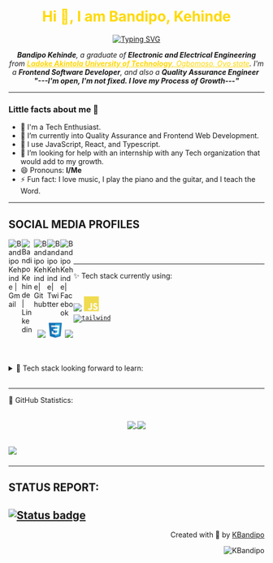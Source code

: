 <h1 align="center" style="color:#ffd900">Hi 👋, I am Bandipo, Kehinde</h1>

<p align="center">
  <a href="https://git.io/typing-svg">
    <img src="https://readme-typing-svg.herokuapp.com?font=Fira+Code&pause=1000&color=FFD900&random=false&width=435&lines=Hey!+Welcome+to+my+Profile;+I'm+a+Quality+Assurance+Analyst;+And+I+am+a+Frontend+Software+Developer" alt="Typing SVG" />
  </a>
</p>

<p align="center">
  <em>
    <b>Bandipo Kehinde</b>, a graduate of <b>Electronic and Electrical Engineering</b> from <a style="color:gold" href="https://www.lautech.edu.ng/"> <b>Ladoke Akintola University of Technology</b>, Ogbomoso, Oyo state</a>.
    I'm a <b>Frontend Software Developer</b>, and also a <b>Quality Assurance Engineer</b>&nbsp; <br>
    <b><i>"---I'm open, I'm not fixed. I love my Process of Growth---"</i></b>
  </em>
</p>

---

### Little facts about me 🧑

- 🧞 I'm a Tech Enthusiast.
- 🔭 I’m currently into Quality Assurance and Frontend Web Development.
- 🌱 I use JavaScript, React, and Typescript.
- 🤔 I’m looking for help with an internship with any Tech organization that would add to my growth.
- 😄 Pronouns: <b>I/Me</b>
- ⚡ Fun fact: I love music, I play the piano and the guitar, and I teach the Word.

---

## SOCIAL MEDIA PROFILES

<a href="keneebandipo@gmail.com">
  <img align="left" alt="Bandipo Kehinde | Gmail" width="26px" src="https://www.vectorlogo.zone/logos/gmail/gmail-icon.svg" />
</a>
<a href="https://www.linkedin.com/in/bandipo-kehinde-3b0434270/">
  <img align="left" alt=" Bandipo Kehinde | Linkedin" width="24px" src="https://www.vectorlogo.zone/logos/linkedin/linkedin-icon.svg" />
</a>
<a href="https://github.com/KBandipo">
  <img align="left" alt="Bandipo Kehinde| Github" width="26px" src="https://www.vectorlogo.zone/logos/github/github-tile.svg" />
</a>
<a href="https://twitter.com/Bandipokenny">
  <img align="left" alt="Bandipo Kehinde| Twitter" width="26px" src="https://www.vectorlogo.zone/logos/twitter/twitter-official.svg" />
</a>
<a href="https://web.facebook.com/bandipo.kehinde">
  <img align="left" alt="Bandipo Kehinde| Facebook" width="26px" src="https://www.vectorlogo.zone/logos/facebook/facebook-tile.svg" />
</a>

<br>
<br>

---

<summary>
  ✨ Tech stack currently using:
</summary>
<br>

<code><a href="https://reactjs.org/" target="_blank"><img height="30" src="https://www.vectorlogo.zone/logos/reactjs/reactjs-icon.svg"></a></code>
<code><a href="https://www.javascript.com/" target="_blank"><img height="30" src="https://raw.githubusercontent.com/devicons/devicon/master/icons/javascript/javascript-plain.svg"></a></code>
<code> <a href="https://tailwindcss.com/" target="_blank"> <img src="https://www.vectorlogo.zone/logos/tailwindcss/tailwindcss-icon.svg" alt="tailwind" height="30"/> </a> </code>
<code><a href="https://www.w3schools.com/html/" target="_blank"><img height="30" src="https://www.vectorlogo.zone/logos/w3_html5/w3_html5-icon.svg"></a></code>
<code><a href="https://www.w3schools.com/css/" target="_blank"><img height="30" src="https://raw.githubusercontent.com/devicons/devicon/master/icons/css3/css3-original.svg"></a></code>
<code><a href="https://git-scm.com/" target="_blank"><img height="30" src="https://www.vectorlogo.zone/logos/git-scm/git-scm-icon.svg"></a></code>

<br>
<br>

<details>
<summary>
🌱 Tech stack looking forward to learn:
</summary>
<br>

<code><a href="https://www.python.org/" target="_blank"><img height="30" src="https://www.vectorlogo.zone/logos/python/python-icon.svg"></a></code>

<code><a href="https://nodejs.org/en/" target="_blank"><img height="30" src="https://www.vectorlogo.zone/logos/nodejs/nodejs-icon.svg"></a></code>
<code><a href="https://nextjs.org/" target="_blank"><img height="30" src="https://upload.wikimedia.org/wikipedia/commons/thumb/1/10/Cib-next-js_%28CoreUI_Icons_v1.0.0%29.svg/120px-Cib-next-js_%28CoreUI_Icons_v1.0.0%29.svg.png"></a></code>
<code><a href="https://sass-lang.com" target="_blank"> <img src="https://raw.githubusercontent.com/devicons/devicon/master/icons/sass/sass-original.svg" alt="sass"  height="30"></a></code>
<code><a href="https://www.json.org/" target="_blank"><img height="30" src="https://www.vectorlogo.zone/logos/json/json-icon.svg"></a></code>
<code><a href="https://redux.js.org" target="_blank"> <img src="https://raw.githubusercontent.com/devicons/devicon/master/icons/redux/redux-original.svg" alt="redux" height="30"></a></code>
<code><a href="https://colab.research.google.com/" target="_blank"><img height="30" src="https://colab.research.google.com/img/colab_favicon_256px.png"></a></code>
<code><a href="https://cloud.google.com/" target="_blank"><img height="30" src="https://www.vectorlogo.zone/logos/google_cloud/google_cloud-icon.svg"></a></code>
<code><a href="https://analytics.google.com/" target="_blank"><img height="30" src="https://www.vectorlogo.zone/logos/google_analytics/google_analytics-icon.svg"></a></code>
<code><a href="https://azure.microsoft.com/en-us/" target="_blank"><img height="30" src="https://www.vectorlogo.zone/logos/microsoft_azure/microsoft_azure-icon.svg"></a></code>
<code><a href="https://opencv.org/" target="_blank"><img height="30" src="https://www.vectorlogo.zone/logos/opencv/opencv-icon.svg"></a></code>
<code><a href="https://aws.amazon.com/" target="_blank"><img height="30" src="https://www.vectorlogo.zone/logos/amazon_aws/amazon_aws-icon.svg"></a></code>

</details>
<br>

---

<summary>
 📔 GitHub Statistics:
</summary>
<br>

<p align="center">
  <a href="https://github.com/KBandipo">
    <img align="center"  height="175px" src="https://github-readme-stats.vercel.app/api?username=KBandipo&show_icons=true&hide_border=true&title_color=94b4a4&amp&icon_color=FFFFFF&amp&text_color=FFFFFF&amp&bg_color=000000&count_private=true&include_all_commits=true"/>
  </a>
  <a href="https://github.com/KBandipo">
    <img align="center" height="175px"  src="https://github-readme-stats.vercel.app/api/top-langs/?username=KBandipo&text_color=FFFFFF&bg_color=000000&title_color=94b4a4&langs_count=15&layout=compact&hide_border=true" />
  </a>
</p>

## <a href="https://github.com/KBandipo"><img src="https://github-readme-streak-stats.herokuapp.com/?user=KBandipo&stroke=ffffff&background=1c1917&ring=0891b2&fire=0891b2&currStreakNum=ffffff&currStreakLabel=0891b2&sideNums=ffffff&sideLabels=ffffff&dates=ffffff&hide_border=true" /></a>

---

## STATUS REPORT:

## [![Status badge](https://img.shields.io/badge/HIRING_STATUS-AVAILABLE-<COLOR>.svg)](https://shields.io/)

<p align="right" > Created with 🖤 by <a href="https://github.com/KBandipo">KBandipo</a></p>
<p align="right" > <img src="https://komarev.com/ghpvc/?username=KBandipo&label=Profile%20views&color=0e75b6&style=flat" alt="KBandipo" /> </p>
